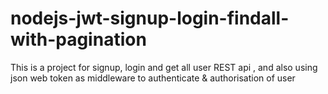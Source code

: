 # nodejs-jwt-signup-login-findall-with-pagination
This is a project for signup,  login and get all user REST api , and also using  json web token as middleware to authenticate &amp; authorisation of user 
